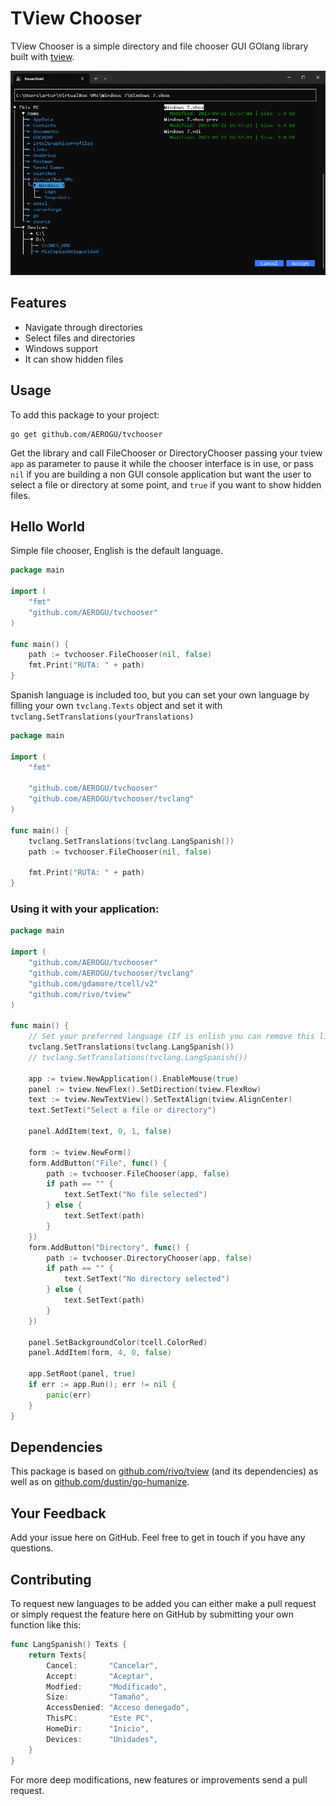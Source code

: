 # TView Chooser

TView Chooser is a simple directory and file chooser GUI GOlang library built with [tview](https://github.com/rivo/tview).

![ScreenShot](https://raw.githubusercontent.com/AEROGU/tvchooser/main/ScreenShot.png)

## Features
- Navigate through directories
- Select files and directories
- Windows support
- It can show hidden files

## Usage

To add this package to your project:

```
go get github.com/AEROGU/tvchooser
```

Get the library and call FileChooser or DirectoryChooser passing your tview `app` as parameter to pause it while the chooser interface is in use, or pass `nil` if you are building a non GUI console application but want the user to select a file or directory at some point, and `true` if you want to show hidden files. 

## Hello World

Simple file chooser, English is the default language.

```go
package main

import (
	"fmt"
	"github.com/AEROGU/tvchooser"
)

func main() {
	path := tvchooser.FileChooser(nil, false)
	fmt.Print("RUTA: " + path)
}
```

Spanish language is included too, but you can set your own language by filling your own `tvclang.Texts` object and set it with `tvclang.SetTranslations(yourTranslations)`

```go
package main

import (
	"fmt"

	"github.com/AEROGU/tvchooser"
	"github.com/AEROGU/tvchooser/tvclang"
)

func main() {
	tvclang.SetTranslations(tvclang.LangSpanish())
	path := tvchooser.FileChooser(nil, false)

	fmt.Print("RUTA: " + path)
}
```

### Using it with your application:

```go
package main

import (
	"github.com/AEROGU/tvchooser"
	"github.com/AEROGU/tvchooser/tvclang"
	"github.com/gdamore/tcell/v2"
	"github.com/rivo/tview"
)

func main() {
	// Set your preferred language (If is enlish you can remove this line because it is the default)
	tvclang.SetTranslations(tvclang.LangSpanish())
	// tvclang.SetTranslations(tvclang.LangSpanish())

	app := tview.NewApplication().EnableMouse(true)
	panel := tview.NewFlex().SetDirection(tview.FlexRow)
	text := tview.NewTextView().SetTextAlign(tview.AlignCenter)
	text.SetText("Select a file or directory")

	panel.AddItem(text, 0, 1, false)

	form := tview.NewForm()
	form.AddButton("File", func() {
		path := tvchooser.FileChooser(app, false)
		if path == "" {
			text.SetText("No file selected")
		} else {
			text.SetText(path)
		}
	})
	form.AddButton("Directory", func() {
		path := tvchooser.DirectoryChooser(app, false)
		if path == "" {
			text.SetText("No directory selected")
		} else {
			text.SetText(path)
		}
	})

	panel.SetBackgroundColor(tcell.ColorRed)
	panel.AddItem(form, 4, 0, false)

	app.SetRoot(panel, true)
	if err := app.Run(); err != nil {
		panic(err)
	}
}
```



## Dependencies

This package is based on [github.com/rivo/tview](https://github.com/rivo/tview) (and its dependencies) as well as on [github.com/dustin/go-humanize](https://github.com/dustin/go-humanize).

## Your Feedback

Add your issue here on GitHub. Feel free to get in touch if you have any questions.

## Contributing

To request new languages to be added you can either make a pull request or simply request the feature here on GitHub by submitting your own function like this:

```go
func LangSpanish() Texts {
	return Texts{
		Cancel:       "Cancelar",
		Accept:       "Aceptar",
		Modfied:      "Modificado",
		Size:         "Tamaño",
		AccessDenied: "Acceso denegado",
		ThisPC:       "Este PC",
		HomeDir:      "Inicio",
		Devices:      "Unidades",
	}
}
```

For more deep modifications, new features or improvements send a pull request.
